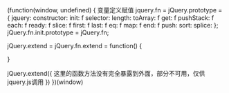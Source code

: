 (function(window, undefined) {
  变量定义赋值
  jquery.fn = jQuery.prototype = {
    jquery:
    constructor:
    init: f
    selector:
    length:
    toArray: f
    get: f
    pushStack: f
    each: f
    ready: f
    slice: f
    first: f
    last: f
    eq: f
    map: f
    end: f
    push:
    sort:
    splice:
  };
  jQuery.fn.init.prototype = jQuery.fn;
  <!-- 扩展函数的定义 -->
  jQuery.extend = jQuery.fn.extend = function() {

  }
  <!-- 扩展函数调用 -->
  jQuery.extend({
    这里的函数方法没有完全暴露到外面，部分不可用，仅供jquery.js调用
  })
})(window)